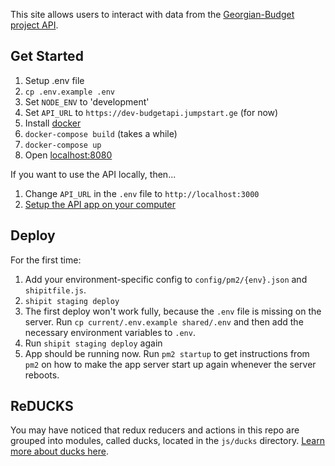 This site allows users to interact with data from the [Georgian-Budget project API](https://github.com/JumpStartGeorgia/Georgian-Budget-API).

## Get Started

1. Setup .env file
  1. `cp .env.example .env`
  1. Set `NODE_ENV` to 'development'
  1. Set `API_URL` to `https://dev-budgetapi.jumpstart.ge` (for now)
1. Install [docker](https://www.docker.com/products/overview)
1. `docker-compose build` (takes a while)
1. `docker-compose up`
1. Open [localhost:8080](http://localhost:8080)

If you want to use the API locally, then...

1. Change `API_URL` in the `.env` file to `http://localhost:3000`
1. [Setup the API app on your computer](https://github.com/JumpStartGeorgia/Georgian-Budget-API#get-started)

## Deploy

For the first time:

1. Add your environment-specific config to `config/pm2/{env}.json` and `shipitfile.js`.
2. `shipit staging deploy`
3. The first deploy won't work fully, because the `.env` file is missing on the server. Run `cp current/.env.example shared/.env` and then add the necessary environment variables to `.env`.
4. Run `shipit staging deploy` again
5. App should be running now. Run `pm2 startup` to get instructions from `pm2` on how to make the app server start up again whenever the server reboots.

## ReDUCKS

You may have noticed that redux reducers and actions in this repo are grouped into modules, called ducks, located in the `js/ducks` directory. [Learn more about ducks here](https://github.com/erikras/ducks-modular-redux).
